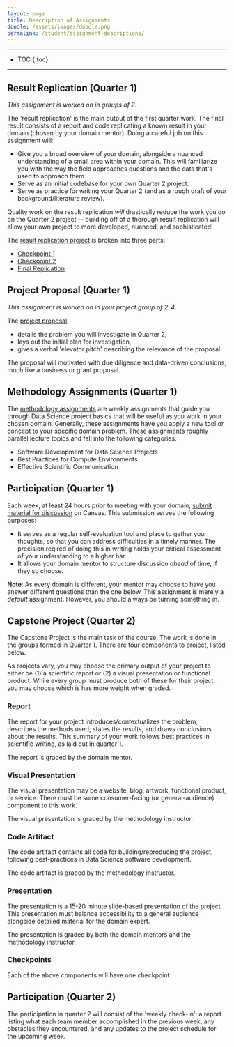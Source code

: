 ```yaml
---
layout: page
title: Description of Assignments
doodle: /assets/images/doodle.png
permalink: /student/assignment-descriptions/
---
```


---
* TOC
{:toc}

---

## Result Replication (Quarter 1)

*This assignment is worked on in groups of 2*.

The 'result replication' is the main output of the first quarter
work. The final result consists of a report and code replicating a
known result in your domain (chosen by your domain mentor). Doing a
careful job on this assignment will:
* Give you a broad overview of your domain, alongside a nuanced
  understanding of a small area within your domain. This will
  familiarize you with the way the field approaches questions and the
  data that's used to approach them.
* Serve as an initial codebase for your own Quarter 2 project.
* Serve as practice for writing your Quarter 2 (and as a rough draft of
  your background/literature review).
  
Quality work on the result replication *will* drastically reduce the
work you do on the Quarter 2 project -- building off of a thorough
result replication will allow your own project to more developed,
nuanced, and sophisticated!

The [result replication project](/assignments/quarter-1-replication/)
is broken into three parts:
* [Checkpoint 1](/assignments/quarter-1-replication/#checkpoint-1)
* [Checkpoint 2](/assignments/quarter-1-replication/#checkpoint-2)
* [Final Replication](/assignments/quarter-1-replication#final-report)

## Project Proposal (Quarter 1)

*This assignment is worked on in your project group of 2-4*.

The [project proposal](/assignments/quarter-1-project-proposal):
* details the problem you will investigate in Quarter 2, 
* lays out the initial plan for investigation, 
* gives a verbal 'elevator pitch' describing the relevance of the
  proposal.
  
The proposal will motivated with due diligence and data-driven
conclusions, much like a business or grant proposal.

## Methodology Assignments (Quarter 1)

The [methodology assignments](/assignments/quarter-1-methodology)
are weekly assignments that guide you through Data Science project
basics that will be useful as you work in your chosen
domain. Generally, these assignments have you apply a new tool or
concept to your specific domain problem. These assignments roughly
parallel lecture topics and fall into the following categories:
* Software Development for Data Science Projects
* Best Practices for Compute Environments
* Effective Scientific Communication

## Participation (Quarter 1)

Each week, at least 24 hours prior to meeting with your domain, [submit
material for discussion](/assignments/quarter-1-participation) on
Canvas. This submission serves the following purposes:
* It serves as a regular self-evaluation tool and place to gather your
  thoughts, so that you can address difficulties in a timely
  manner. The precision reqired of doing this in writing holds your
  critical assessment of your understanding to a higher bar.
* It allows your domain mentor to structure discussion *ahead* of
  time, if they so choose.

**Note**: As every domain is different, your mentor may choose to have
you answer different questions than the one below. This assignment is
merely a *default* assignment. However, you should always be turning
something in.

## Capstone Project (Quarter 2)

The Capstone Project is the main task of the course. The work is done
in the groups formed in Quarter 1. There are four components to
project, listed below.

As projects vary, you may choose the primary output of your project to
either be (1) a scientific report or (2) a visual presentation or
functional product. While every group must produce both of these for
their project, you may choose which is has more weight when graded.

### Report

The report for your project introduces/contextualizes the problem,
describes the methods used, states the results, and draws conclusions
about the results. This summary of your work follows best practices in
scientific writing, as laid out in quarter 1.

The report is graded by the domain mentor.

### Visual Presentation

The visual presentation may be a website, blog, artwork, functional
product, or service. There must be some consumer-facing (or
general-audience) component to this work.

The visual presentation is graded by the methodology instructor.

### Code Artifact

The code artifact contains all code for building/reproducing the
project, following best-practices in Data Science software
development.

The code artifact is graded by the methodology instructor.

### Presentation

The presentation is a 15-20 minute slide-based presentation of the
project. This presentation must balance accessibility to a general
audience alongside detailed material for the domain expert.

The presentation is graded by both the domain mentors and the
methodology instructor.

### Checkpoints

Each of the above components will have one checkpoint.

## Participation (Quarter 2)

The participation in quarter 2 will consist of the 'weekly check-in':
a report listing what each team member accomplished in the previous
week, any obstacles they encountered, and any updates to the project
schedule for the upcoming week.
